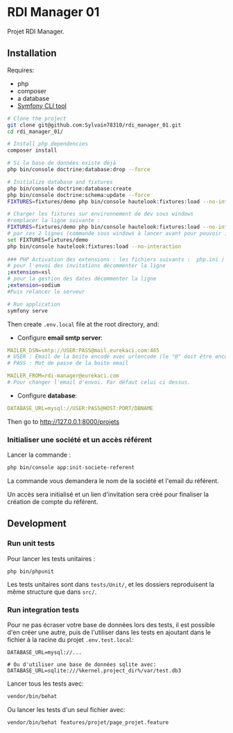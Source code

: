 # RDI Manager 01

Projet RDI Manager.

## Installation

Requires:

- php
- composer
- a database
- [Symfony CLI tool](https://symfony.com/doc/current/cloud/getting-started)

``` bash
# Clone the project
git clone git@github.com:Sylvain78310/rdi_manager_01.git
cd rdi_manager_01/

# Install php dependencies
composer install

# Si la base de données existe déjà
php bin/console doctrine:database:drop --force

# Initialize database and fixtures
php bin/console doctrine:database:create
php bin/console doctrine:schema:update --force
FIXTURES=fixtures/demo php bin/console hautelook:fixtures:load --no-interaction

# Charger les fixtures sur environnement de dev sous windows
#remplacer la ligne suivante : 
FIXTURES=fixtures/demo php bin/console hautelook:fixtures:load --no-interaction
# par ces 2 lignes (commande sous windows à lancer avant pour pouvoir installer les fixtures de test)
set FIXTURES=fixtures/demo 
php bin/console hautelook:fixtures:load --no-interaction
 
### PHP Activation des extensions : les fichiers suivants :  php.ini / php.ini-development /php.ini-production
# pour l'envoi des invitations décommenter la ligne 
;extension=xsl
# pour la gestion des dates décommenter la ligne 
;extension=sodium
#Puis relancer le serveur

# Run application
symfony serve
```

Then create `.env.local` file at the root directory, and:

- Configure **email smtp server**:

``` yaml
MAILER_DSN=smtp://USER:PASS@mail.eurekaci.com:465
# USER : Email de la boite encodé avec urlencode (le "@" doit être encodé en "%40")
# PASS : Mot de passe de la boite email

MAILER_FROM=rdi-manager@eurekaci.com
# Pour changer l'email d'envoi. Par défaut celui ci dessus.
```

- Configure **database**:

``` yaml
DATABASE_URL=mysql://USER:PASS@HOST:PORT/DBNAME
```

Then go to <http://127.0.0.1:8000/projets>

### Initialiser une société et un accès référent

Lancer la commande :

``` bash
php bin/console app:init-societe-referent
```

La commande vous demandera le nom de la société et l'email du référent.

Un accès sera initialisé et un lien d'invitation sera créé
pour finaliser la création de compte du référent.

## Development

### Run unit tests

Pour lancer les tests unitaires :

```
php bin/phpunit
```

Les tests unitaires sont dans `tests/Unit/`,
et les dossiers reproduisent la même structure que dans `src/`.

### Run integration tests

Pour ne pas écraser votre base de données lors des tests,
il est possible d'en créer une autre,
puis de l'utiliser dans les tests
en ajoutant dans le fichier à la racine du projet `.env.test.local`:

```
DATABASE_URL=mysql://...

# Ou d'utiliser une base de données sqlite avec:
DATABASE_URL=sqlite:///%kernel.project_dir%/var/test.db3
```

Lancer tous les tests avec:

``` bash
vendor/bin/behat
```

Ou lancer les tests d'un seul fichier avec:

``` bash
vendor/bin/behat features/projet/page_projet.feature
```
